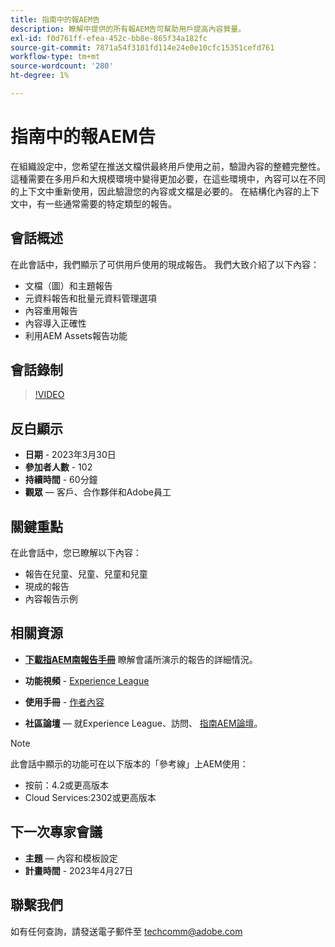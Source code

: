 ```yaml
---
title: 指南中的報AEM告
description: 瞭解中提供的所有報AEM告可幫助用戶提高內容質量。
exl-id: f0d761ff-efea-452c-bb8e-865f34a182fc
source-git-commit: 7871a54f3181fd114e24e0e10cfc15351cefd761
workflow-type: tm+mt
source-wordcount: '280'
ht-degree: 1%

---
```


# 指南中的報AEM告

在組織設定中，您希望在推送文檔供最終用戶使用之前，驗證內容的整體完整性。 這種需要在多用戶和大規模環境中變得更加必要，在這些環境中，內容可以在不同的上下文中重新使用，因此驗證您的內容或文檔是必要的。 在結構化內容的上下文中，有一些通常需要的特定類型的報告。


## 會話概述

在此會話中，我們顯示了可供用戶使用的現成報告。 我們大致介紹了以下內容：
- 文檔（圖）和主題報告
- 元資料報告和批量元資料管理選項
- 內容重用報告
- 內容導入正確性
- 利用AEM Assets報告功能


## 會話錄制

>[!VIDEO](https://video.tv.adobe.com/v/3417529/guides--reporting-reporting?quality=12&learn=on)


## 反白顯示

- **日期** - 2023年3月30日
- **參加者人數** - 102
- **持續時間** - 60分鐘
- **觀眾**  — 客戶、合作夥伴和Adobe員工


## 關鍵重點

在此會話中，您已瞭解以下內容：
- 報告在兒童、兒童、兒童和兒童
- 現成的報告
- 內容報告示例


## 相關資源

- **[下載指AEM南報告手冊](./assets/aem-guides-expert-session-reports-documentation.pdf)** 瞭解會議所演示的報告的詳細情況。

- **功能視頻** -  [Experience League](https://experienceleague.adobe.com/docs/experience-manager-guides-learn/videos/output-generation/working-with-reports.html?lang=en)

- **使用手冊** - [作者內容](https://help.adobe.com/en_US/xml-documentation-for-adobe-experience-manager/index.html#t=DXML-master-map%2Freports-intro.html)

- **社區論壇**  — 就Experience League、訪問、  [指南AEM論壇](https://experienceleaguecommunities.adobe.com/t5/experience-manager-guides/bd-p/xml-documentation-discussions)。

>[!NOTE]
>
> 此會話中顯示的功能可在以下版本的「參考線」上AEM使用：
> - 按前：4.2或更高版本
> - Cloud Services:2302或更高版本



## 下一次專家會議

- **主題**  — 內容和模板設定
- **計畫時間** - 2023年4月27日


## 聯繫我們

如有任何查詢，請發送電子郵件至 <techcomm@adobe.com>
